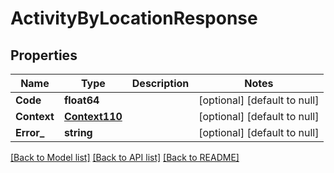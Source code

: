 # ActivityByLocationResponse

## Properties
Name | Type | Description | Notes
------------ | ------------- | ------------- | -------------
**Code** | **float64** |  | [optional] [default to null]
**Context** | [**Context110**](Context110.md) |  | [optional] [default to null]
**Error_** | **string** |  | [optional] [default to null]

[[Back to Model list]](../README.md#documentation-for-models) [[Back to API list]](../README.md#documentation-for-api-endpoints) [[Back to README]](../README.md)



